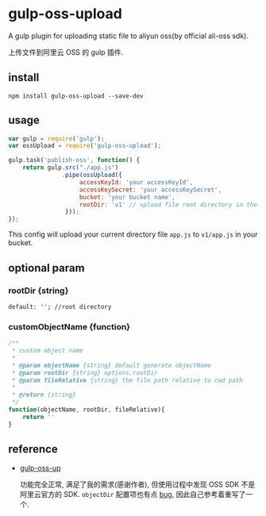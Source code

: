 # gulp-oss-upload

A gulp plugin for uploading static file to aliyun oss(by official ali-oss sdk).

上传文件到阿里云 OSS 的 gulp 插件.

## install
`npm install gulp-oss-upload --save-dev`

## usage
```javascript
var gulp = require('gulp');
var ossUpload = require('gulp-oss-upload');

gulp.task('publish-oss', function() {
	return gulp.src("./app.js")
		       .pipe(ossUpload({
                    accessKeyId: 'your accessKeyId',
                    accessKeySecret: 'your accessKeySecret',
                    bucket: 'your bucket name',
                    rootDir: 'v1' // upload file root directory in the bucket(optional)
		        }));
});
```

This config will upload your current directory file `app.js` to `v1/app.js` in your bucket.

## optional param

### rootDir {string}
`default: ''; //root directory`

### customObjectName {function}
```javascript
/**
 * custom object name
 * 
 * @param objectName {string} default generate objectName
 * @param rootDir {string} options.rootDir
 * @param fileRelative {string} the file path relative to cwd path
 *
 * @return {string}
 */
function(objectName, rootDir, fileRelative){
	return ''
}
```

## reference
* [gulp-oss-up](https://github.com/marshalYuan/gulp-oss-up)

  功能完全正常, 满足了我的需求(感谢作者), 但使用过程中发现 OSS SDK 不是阿里云官方的 SDK. `objectDir` 配置项也有点 [bug](https://github.com/marshalYuan/gulp-oss-up/issues/1), 因此自己参考着重写了一个.